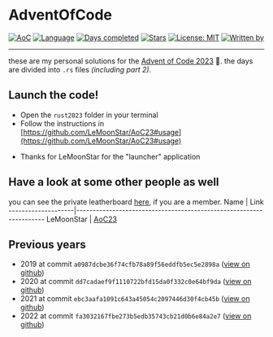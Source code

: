 # AdventOfCode

[![AoC](https://img.shields.io/badge/Advent%20of%20Code-2023-8803ec?style=for-the-badge)](https://adventofcode.com/)
[![Language](https://img.shields.io/badge/Powered%20by-Rust-ff69b4?style=for-the-badge)](https://en.wikipedia.org/wiki/Rust_language)
[![Days completed](https://img.shields.io/badge/Survived%20Days-x-red?style=for-the-badge)](https://github.com/daanbreur/AdventofCode/find/master)
[![Stars](https://img.shields.io/badge/Stars%20xx-yellow?style=for-the-badge)](https://github.com/daanbreur/AdventofCode/find/master)
[![License: MIT](https://img.shields.io/github/license/daanbreur/AdventofCode?style=for-the-badge)](https://mit-license.org/)
[![Written by](https://img.shields.io/badge/By-Daan%20Breur-blue?style=for-the-badge)](https://github.com/daanbreur/)

---

these are my personal solutions for the [Advent of Code 2023](https://adventofcode.com/2023) 🎄. the days are divided into `.rs` files _(including part 2)_.

## Launch the code!

- Open the `rust2023` folder in your terminal
- Follow the instructions in [https://github.com/LeMoonStar/AoC23#usage](https://github.com/LeMoonStar/AoC23#usage)

* Thanks for LeMoonStar for the "launcher" application

## Have a look at some other people as well

you can see the private leatherboard [here](https://adventofcode.com/2023/leaderboard/private/view/670567 "Link to https://adventofcode.com/"), if you are a member.
Name | Link
--------------------|--------------------------------------------------------------------
LeMoonStar | [AoC23](https://github.com/LeMoonStar/AoC23 "goes to the repo")

## Previous years

- 2019 at commit `a0987dcbe36f74cfb78a89f56eddfb5ec5e2898a` ([view on github](https://github.com/daanbreur/AdventOfCode/tree/a0987dcbe36f74cfb78a89f56eddfb5ec5e2898a))
- 2020 at commit `dd7cadaef9f1110722bfd15da0f332c0e64bf9da` ([view on github](https://github.com/daanbreur/AdventOfCode/tree/dd7cadaef9f1110722bfd15da0f332c0e64bf9da))
- 2021 at commit `ebc3aafa1091c643a45054c2097446d30f4cb45b` ([view on github](https://github.com/daanbreur/AdventOfCode/tree/ebc3aafa1091c643a45054c2097446d30f4cb45b))
- 2022 at commit `fa3032167fbe273b5edb35743cb21d0b6e84a2e7` ([view on github](https://github.com/daanbreur/AdventOfCode/tree/fa3032167fbe273b5edb35743cb21d0b6e84a2e7))
